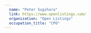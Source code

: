 ```yaml
---
  name: "Peter Sugihara"
  link: https://www.openlistings.com/
  organization: "Open Listings"
  occupation_title: "CPO"
---
```

